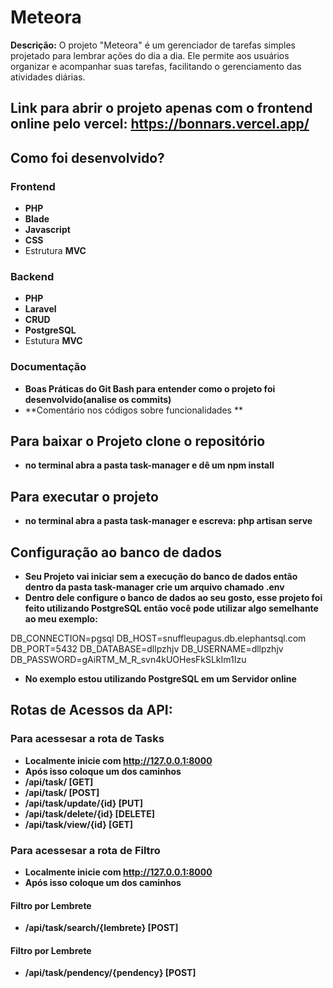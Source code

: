 # Meteora

**Descrição:** O projeto "Meteora" é um gerenciador de tarefas simples projetado para lembrar ações do dia a dia. Ele permite aos usuários organizar e acompanhar suas tarefas, facilitando o gerenciamento das atividades diárias.


## Link para abrir o projeto apenas com o frontend online pelo vercel: https://bonnars.vercel.app/



## Como foi desenvolvido?

### Frontend
- **PHP**
- **Blade**
- **Javascript**
- **CSS**
- Estrutura **MVC**

### Backend
- **PHP**
- **Laravel**
- **CRUD**
- **PostgreSQL**
- Estutura **MVC**

### Documentação
- **Boas Práticas do Git Bash para entender como o projeto foi desenvolvido(analise os commits)**
- **Comentário nos códigos sobre funcionalidades **

## Para baixar o Projeto clone o repositório
- **no terminal abra a pasta task-manager e dê um npm install**

## Para executar o projeto
- **no terminal abra a pasta task-manager e escreva: php artisan serve**


## Configuração ao banco de dados
- **Seu Projeto vai iniciar sem a execução do banco de dados então dentro da pasta task-manager crie um arquivo chamado .env**
- **Dentro dele configure o banco de dados ao seu gosto, esse projeto foi feito utilizando PostgreSQL então você pode utilizar algo semelhante ao meu exemplo:**

 DB_CONNECTION=pgsql
 DB_HOST=snuffleupagus.db.elephantsql.com
 DB_PORT=5432
 DB_DATABASE=dllpzhjv
 DB_USERNAME=dllpzhjv
 DB_PASSWORD=gAiRTM_M_R_svn4kUOHesFkSLkIm1Izu

- **No exemplo estou utilizando PostgreSQL em um Servidor online**
  

## Rotas de Acessos da API:

### Para acessesar a rota de Tasks
- **Localmente inicie com http://127.0.0.1:8000**
- **Após isso coloque um dos caminhos**
- **/api/task/  [GET]**
- **/api/task/  [POST]**
- **/api/task/update/{id} [PUT]**
- **/api/task/delete/{id}  [DELETE]**
- **/api/task/view/{id}  [GET]**


### Para acessesar a rota de Filtro
- **Localmente inicie com http://127.0.0.1:8000**
- **Após isso coloque um dos caminhos**

#### Filtro por Lembrete
- **/api/task/search/{lembrete}  [POST]**

#### Filtro por Lembrete
- **/api/task/pendency/{pendency}  [POST]**



